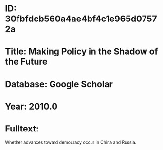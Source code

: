 # ID: 30fbfdcb560a4ae4bf4c1e965d07572a
# Title: Making Policy in the Shadow of the Future
# Database: Google Scholar
# Year: 2010.0
# Fulltext:
Whether advances toward democracy occur in China and Russia.